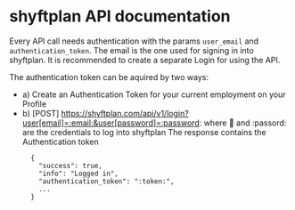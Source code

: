 # shyftplan API documentation

Every API call needs authentication with the params `user_email` and `authentication_token`.
The email is the one used for signing in into shyftplan. It is recommended to create a separate Login for using the API.

The authentication token can be aquired by two ways:

- a) Create an Authentication Token for your current employment on your Profile
- b) [POST] https://shyftplan.com/api/v1/login?user[email]=:email:&user[password]=:password:
     where :email: and :passord: are the credentials to log into shyftplan
     The response contains the Authentication token
     ```
       {
         "success": true,
         "info": "Logged in",
         "authentication_token": ":token:",
         ...
       }
     ```